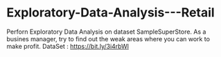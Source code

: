 # Exploratory-Data-Analysis---Retail
Perforn Exploratory Data Analysis on dataset SampleSuperStore. As a busines manager, try to find out the weak areas where you can work to make profit.
DataSet : https://bit.ly/3i4rbWl
